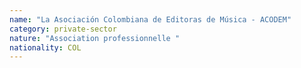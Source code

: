 ```yaml
---
name: "La Asociación Colombiana de Editoras de Música - ACODEM"
category: private-sector
nature: "Association professionnelle "
nationality: COL
---
```

    